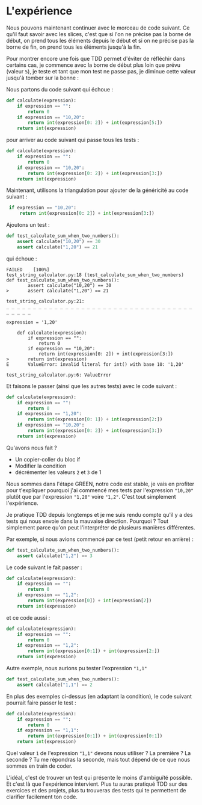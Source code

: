 # L'expérience

Nous pouvons maintenant continuer avec le morceau de code suivant. Ce qu'il faut savoir avec les slices, c'est que si l'on ne précise pas la borne de début, on prend tous les éléments depuis le début et si on ne précise pas la borne de fin, on prend tous les éléments jusqu'à la fin.

Pour montrer encore une fois que TDD permet d'éviter de réfléchir dans certains cas, je commence avec la borne de début plus loin que prévu (valeur `5`), je teste et tant que mon test ne passe pas, je diminue cette valeur jusqu'à tomber sur la bonne :

Nous partons du code suivant qui échoue :
```python
def calculate(expression):  
    if expression == "":  
        return 0  
    if expression == "10,20":  
        return int(expression[0: 2]) + int(expression[5:])  
    return int(expression)
```

pour arriver au code suivant qui passe tous les tests :
```python
def calculate(expression):
    if expression == "":
        return 0
    if expression == "10,20":
        return int(expression[0: 2]) + int(expression[3:])
    return int(expression)
```

Maintenant, utilisons la triangulation pour ajouter de la généricité au code suivant :
```python
 if expression == "10,20":
     return int(expression[0: 2]) + int(expression[3:])
```

Ajoutons un test : 
```python
def test_calculate_sum_when_two_numbers():
    assert calculate("10,20") == 30
    assert calculate("1,20") == 21
```

qui échoue :
```
FAILED    [100%]
test_string_calculator.py:18 (test_calculate_sum_when_two_numbers)
def test_calculate_sum_when_two_numbers():
        assert calculate("10,20") == 30
>       assert calculate("1,20") == 21

test_string_calculator.py:21: 
_ _ _ _ _ _ _ _ _ _ _ _ _ _ _ _ _ _ _ _ _ _ _ _ _ _ _ _ _ _ _ _ _ _ _ _ _ _ _ _

expression = '1,20'

    def calculate(expression):
        if expression == "":
            return 0
        if expression == "10,20":
            return int(expression[0: 2]) + int(expression[3:])
>       return int(expression)
E       ValueError: invalid literal for int() with base 10: '1,20'

test_string_calculator.py:6: ValueError
```

Et faisons le passer (ainsi que les autres tests) avec le code suivant :
```python
def calculate(expression):
    if expression == "":
        return 0
    if expression == "1,20":
        return int(expression[0: 1]) + int(expression[2:])
    if expression == "10,20":
        return int(expression[0: 2]) + int(expression[3:])
    return int(expression)
```

Qu'avons nous fait ? 
- Un copier-coller du bloc if
- Modifier la condition
- décrémenter les valeurs `2` et `3` de 1

Nous sommes dans l'étape GREEN, notre code est stable, je vais en profiter pour t'expliquer pourquoi j'ai commencé mes tests par l'expression `"10,20"` plutôt que par l'expression `"1,20"` voire `"1,2"`. C'est tout simplement l'expérience.

Je pratique TDD depuis longtemps et je me suis rendu compte qu'il y a des tests qui nous envoie dans la mauvaise direction. Pourquoi ? Tout simplement parce qu'on peut l'interpréter de plusieurs manières différentes.

Par exemple, si nous avions commencé par ce test (petit retour en arrière) :
```python
def test_calculate_sum_when_two_numbers():
    assert calculate("1,2") == 3
```

Le code suivant le fait passer : 
```python
def calculate(expression):
    if expression == "":
        return 0
    if expression == "1,2":
        return int(expression[0]) + int(expression[2])
    return int(expression)
```

et ce code aussi : 
```python
def calculate(expression):
    if expression == "":
        return 0
    if expression == "1,2":
        return int(expression[0:1]) + int(expression[2:])
    return int(expression)
```

Autre exemple, nous aurions pu tester l'expression `"1,1"`
```python
def test_calculate_sum_when_two_numbers():
    assert calculate("1,1") == 2
```

En plus des exemples ci-dessus (en adaptant la condition), le code suivant pourrait faire passer le test :
```python
def calculate(expression):
    if expression == "":
        return 0
    if expression == "1,1":
        return int(expression[0:1]) + int(expression[0:1])
    return int(expression)
```
Quel valeur `1` de l'expression `"1,1"` devons nous utiliser ? La première ? La seconde ? Tu me répondras la seconde, mais tout dépend de ce que nous sommes en train de coder. 

L'idéal, c'est de trouver un test qui présente le moins d'ambiguïté possible. Et c'est là que l'expérience intervient. Plus tu auras pratiqué TDD sur des exercices et des projets, plus tu trouveras des tests qui te permettent de clarifier facilement ton code.
